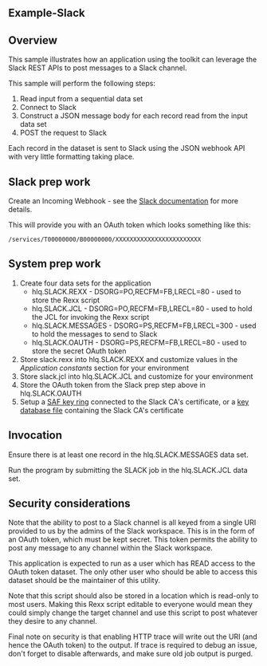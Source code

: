 ## Example-Slack

## Overview

This sample illustrates how an application using the toolkit can leverage the Slack REST APIs to
post messages to a Slack channel.

This sample will perform the following steps:

1. Read input from a sequential data set
1. Connect to Slack
1. Construct a JSON message body for each record read from the input data set
1. POST the request to Slack

Each record in the dataset is sent to Slack using the JSON webhook API with very little formatting
taking place.


## Slack prep work

Create an Incoming Webhook - see the [Slack documentation](https://api.slack.com/messaging/webhooks)
for more details.

This will provide you with an OAuth token which looks something like this:

```
/services/T00000000/B00000000/XXXXXXXXXXXXXXXXXXXXXXXX
```


## System prep work

1. Create four data sets for the application
   * hlq.SLACK.REXX - DSORG=PO,RECFM=FB,LRECL=80 - used to store the Rexx script
   * hlq.SLACK.JCL - DSORG=PO,RECFM=FB,LRECL=80 - used to hold the JCL for invoking the Rexx script
   * hlq.SLACK.MESSAGES - DSORG=PS,RECFM=FB,LRECL=300 - used to hold the messages to send to Slack
   * hlq.SLACK.OAUTH - DSORG=PS,RECFM=FB,LRECL=80 - used to store the secret OAuth token
1. Store slack.rexx into hlq.SLACK.REXX and customize values in the *Application constants* section
for your environment
1. Store slack.jcl into hlq.SLACK.JCL and customize for your environment
1. Store the OAuth token from the Slack prep step above in hlq.SLACK.OAUTH
1. Setup a [SAF key ring](KeyRing.md) connected to the Slack CA's certificate, or a
[key database file](KeyDatabase.md) containing the Slack CA's certificate


## Invocation

Ensure there is at least one record in the hlq.SLACK.MESSAGES data set.

Run the program by submitting the SLACK job in the hlq.SLACK.JCL data set.


## Security considerations

Note that the ability to post to a Slack channel is all keyed from a single URI provided to us by
the admins of the Slack workspace.
This is in the form of an OAuth token, which must be kept secret.
This token permits the ability to post any message to any channel within the Slack workspace.

This application is expected to run as a user which has READ access to the OAuth token dataset.
The only other user who should be able to access this dataset should be the maintainer of this utility.

Note that this script should also be stored in a location which is read-only to most users.
Making this Rexx script editable to everyone would mean they could simply change the target channel and
use this script to post whatever they desire to any channel.

Final note on security is that enabling HTTP trace will write out the URI (and hence the OAuth token)
to the output.
If trace is required to debug an issue, don't forget to disable afterwards, and make sure old job
output is purged.
